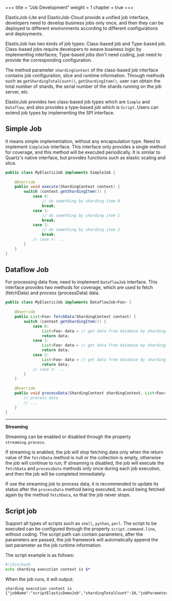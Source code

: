 +++
title = "Job Development"
weight = 1
chapter = true
+++

ElasticJob-Lite and ElasticJob-Cloud provide a unified job interface, developers need to develop business jobs only once, and then they can be deployed to different environments according to different configurations and deployments.

ElasticJob has two kinds of job types: Class-based job and Type-based job.
Class-based jobs require developers to weave business logic by implementing interfaces;
Type-based jobs don't need coding, just need to provide the corresponding configuration.

The method parameter `shardingContext` of the class-based job interface contains job configuration, slice and runtime information.
Through methods such as `getShardingTotalCount()`, `getShardingItem()`, user can obtain the total number of shards, the serial number of the shards running on the job server, etc.

ElasticJob provides two class-based job types which are `Simple` and `Dataflow`; and also provides a type-based job which is `Script`. Users can extend job types by implementing the SPI interface.

## Simple Job

It means simple implementation, without any encapsulation type. Need to implement `SimpleJob` interface.
This interface only provides a single method for coverage, and this method will be executed periodically.
It is similar to Quartz's native interface, but provides functions such as elastic scaling and slice.

```java
public class MyElasticJob implements SimpleJob {
    
    @Override
    public void execute(ShardingContext context) {
        switch (context.getShardingItem()) {
            case 0: 
                // do something by sharding item 0
                break;
            case 1: 
                // do something by sharding item 1
                break;
            case 2: 
                // do something by sharding item 2
                break;
            // case n: ...
        }
    }
}
```

## Dataflow Job

For processing data flow, need to implement `DataflowJob` interface.
This interface provides two methods for coverage, which are used to fetch (fetchData) and process (processData) data.

```java
public class MyElasticJob implements DataflowJob<Foo> {
    
    @Override
    public List<Foo> fetchData(ShardingContext context) {
        switch (context.getShardingItem()) {
            case 0: 
                List<Foo> data = // get data from database by sharding item 0
                return data;
            case 1: 
                List<Foo> data = // get data from database by sharding item 1
                return data;
            case 2: 
                List<Foo> data = // get data from database by sharding item 2
                return data;
            // case n: ...
        }
    }
    
    @Override
    public void processData(ShardingContext shardingContext, List<Foo> data) {
        // process data
        // ...
    }
}
```

***

**Streaming**

Streaming can be enabled or disabled through the property `streaming.process`.

If streaming is enabled, the job will stop fetching data only when the return value of the `fetchData` method is null or the collection is empty, otherwise the job will continue to run;
If streaming is disabled, the job will execute the `fetchData` and `processData` methods only once during each job execution, and then the job will be completed immediately.

If use the streaming job to process data, it is recommended to update its status after the `processData` method being executed, to avoid being fetched again by the method `fetchData`, so that the job never stops.

## Script job

Support all types of scripts such as `shell`, `python`, `perl`.
The script to be executed can be configured through the property `script.command.line`, without coding.
The script path can contain parameters, after the parameters are passed, the job framework will automatically append the last parameter as the job runtime information.

The script example is as follows:

```bash
#!/bin/bash
echo sharding execution context is $*
```

When the job runs, it will output:

```
sharding execution context is {"jobName":"scriptElasticDemoJob","shardingTotalCount":10,"jobParameter":"","shardingItem":0,"shardingParameter":"A"}
```

